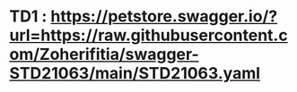 # TD1 : https://petstore.swagger.io/?url=https://raw.githubusercontent.com/Zoherifitia/swagger-STD21063/main/STD21063.yaml
